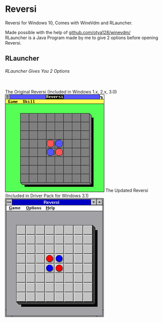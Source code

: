 # Reversi
Reversi for Windows 10, Comes with WineVdm and RLauncher. 

Made possible with the help of <a href="url"> github.com/otya128/winevdm/ </a>
<br>
RLauncher is a Java Program made by me to give 2 options before opening Reversi.

<H2>RLauncher</H2>
<h6>RLauncher Gives You 2 Options</h6>
<br>
The Original Reversi (Included in Windows 1.x, 2.x, 3.0)
<img src="R1.png" alt="Windows 1.0 Running Reversi">
The Updated Reversi (Included in Driver Pack for Windows 3.1)
<img src="R31.png" alt="Windows 1.0 Running Reversi">
